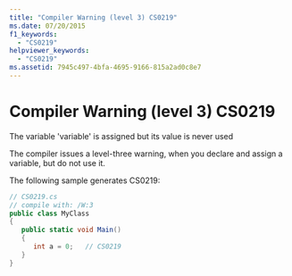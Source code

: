 ```yaml
---
title: "Compiler Warning (level 3) CS0219"
ms.date: 07/20/2015
f1_keywords: 
  - "CS0219"
helpviewer_keywords: 
  - "CS0219"
ms.assetid: 7945c497-4bfa-4695-9166-815a2ad0c8e7
---
```

# Compiler Warning (level 3) CS0219
The variable 'variable' is assigned but its value is never used  
  
 The compiler issues a level-three warning, when you declare and assign a variable, but do not use it.  
  
 The following sample generates CS0219:  
  
```csharp  
// CS0219.cs  
// compile with: /W:3  
public class MyClass  
{  
   public static void Main()  
   {  
      int a = 0;   // CS0219  
   }  
}  
```
